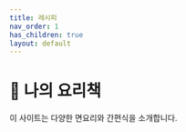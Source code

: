 ```yaml
---
title: 레시피
nav_order: 1
has_children: true
layout: default
---
```


# 🍳 나의 요리책

이 사이트는 다양한 면요리와 간편식을 소개합니다.
